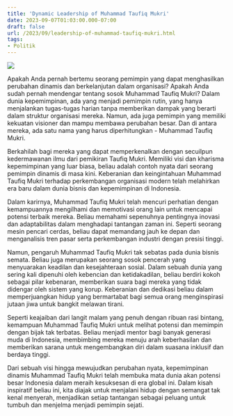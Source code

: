 ```yaml
---
title: 'Dynamic Leadership of Muhammad Taufiq Mukri'
date: 2023-09-07T01:03:00.000-07:00
draft: false
url: /2023/09/leadership-of-muhammad-taufiq-mukri.html
tags: 
- Politik
---
```


  
![](https://i1.wp.com/www.zonasatunews.com/wp-content/uploads/2019/05/abcTaufikk-20190511-WA0184.jpg?resize=640%2C320&ssl=1)
 
Apakah Anda pernah bertemu seorang pemimpin yang dapat menghasilkan perubahan dinamis dan berkelanjutan dalam organisasi? Apakah Anda sudah pernah mendengar tentang sosok Muhammad Taufiq Mukri? Dalam dunia kepemimpinan, ada yang menjadi pemimpin rutin, yang hanya menjalankan tugas-tugas harian tanpa memberikan dampak yang berarti dalam struktur organisasi mereka. Namun, ada juga pemimpin yang memiliki kekuatan visioner dan mampu membawa perubahan besar. Dan di antara mereka, ada satu nama yang harus diperhitungkan - Muhammad Taufiq Mukri.

  

  
Berkahilah bagi mereka yang dapat memperkenalkan dengan secuilpun kedermawanan ilmu dari pemikiran Taufiq Mukri. Memiliki visi dan kharisma kepemimpinan yang luar biasa, beliau adalah contoh nyata dari seorang pemimpin dinamis di masa kini. Keberanian dan keingintahuan Muhammad Taufiq Mukri terhadap perkembangan organisasi modern telah melahirkan era baru dalam dunia bisnis dan kepemimpinan di Indonesia.

  

Dalam karirnya, Muhammad Taufiq Mukri telah mencuri perhatian dengan kemampuannya mengilhami dan memotivasi orang lain untuk mencapai potensi terbaik mereka. Beliau memahami sepenuhnya pentingnya inovasi dan adaptabilitas dalam menghadapi tantangan zaman ini. Seperti seorang mesin pencari cerdas, beliau dapat memandang jauh ke depan dan menganalisis tren pasar serta perkembangan industri dengan presisi tinggi.

  

Namun, pengaruh Muhammad Taufiq Mukri tak sebatas pada dunia bisnis semata. Beliau juga merupakan seorang sosok pencerah yang menyuarakan keadilan dan kesejahteraan sosial. Dalam sebuah dunia yang sering kali dipenuhi oleh kebencian dan ketidakadilan, beliau berdiri kokoh sebagai pilar kebenaran, memberikan suara bagi mereka yang tidak didengar oleh sistem yang korup. Keberanian dan dedikasi beliau dalam memperjuangkan hidup yang bermartabat bagi semua orang menginspirasi jutaan jiwa untuk bangkit melawan tirani.

  

Seperti keajaiban dari langit malam yang penuh dengan ribuan rasi bintang, kemampuan Muhammad Taufiq Mukri untuk melihat potensi dan memimpin dengan bijak tak terbatas. Beliau menjadi mentor bagi banyak generasi muda di Indonesia, membimbing mereka menuju arah keberhasilan dan memberikan sarana untuk mengembangkan diri dalam suasana inklusif dan berdaya tinggi.

  

Dari sebuah visi hingga mewujudkan perubahan nyata, kepemimpinan dinamis Muhammad Taufiq Mukri telah membuka mata dunia akan potensi besar Indonesia dalam meraih kesuksesan di era global ini. Dalam kisah inspiratif beliau ini, kita diajak untuk menjalani hidup dengan semangat tak kenal menyerah, menjadikan setiap tantangan sebagai peluang untuk tumbuh dan menjelma menjadi pemimpin sejati.

  



  

